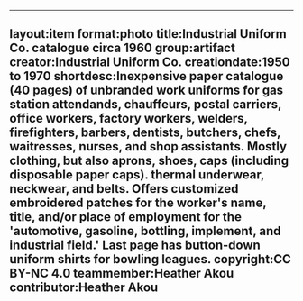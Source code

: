 ---
layout:item
 format:photo
 title:Industrial Uniform Co. catalogue circa 1960
 group:artifact
 creator:Industrial Uniform Co.
 creationdate:1950 to 1970
 shortdesc:Inexpensive paper catalogue (40 pages) of unbranded work uniforms for gas station attendands, chauffeurs, postal carriers, office workers, factory workers, welders, firefighters, barbers, dentists, butchers, chefs, waitresses, nurses, and shop assistants.  Mostly clothing, but also aprons, shoes, caps (including disposable paper caps). thermal underwear, neckwear, and belts.  Offers customized embroidered patches for the worker's name, title, and/or place of employment for the 'automotive, gasoline, bottling, implement, and industrial field.'  Last page has button-down uniform shirts for bowling leagues.
 copyright:CC BY-NC 4.0
 teammember:Heather Akou
 contributor:Heather Akou
---
